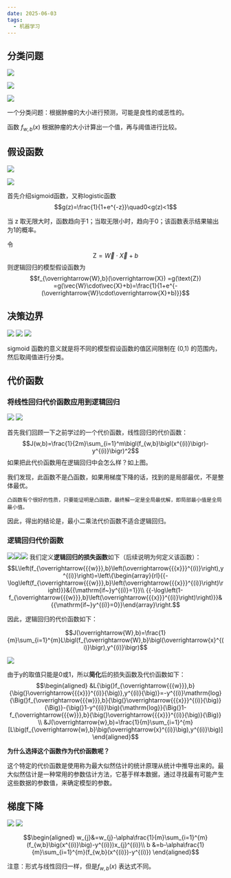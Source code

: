 ```yaml
---
date: 2025-06-03
tags:
  - 机器学习
---
```


## 分类问题

![](assets/Pasted%20image%2020250602235735.png)

![](assets/Pasted%20image%2020250602235746.png)

![](assets/Pasted%20image%2020250602235806.png)

一个分类问题：根据肿瘤的大小进行预测，可能是良性的或恶性的。

函数 $f_{w,b}(x)$ 根据肿瘤的大小计算出一个值，再与阈值进行比较。



## 假设函数

![](assets/Pasted%20image%2020250602235122.png)

![](assets/Pasted%20image%2020250602235210.png)

首先介绍sigmoid函数，又称logistic函数
$$g(z)=\frac{1}{1+e^{-z}}\quad0<g(z)<1$$

当 z 取无限大时，函数趋向于1；当取无限小时，趋向于0；该函数表示结果输出为1的概率。

令
$$\text{Z}=\overrightarrow{W}\cdot\overrightarrow{X}+b$$
则逻辑回归的模型假设函数为
$$f_{\overrightarrow{W},b}(\overrightarrow{X})
=g(\text{Z})
=g(\vec{W}\cdot\vec{X}+b)=\frac{1}{1+e^{-(\overrightarrow{W}\cdot\overrightarrow{X}+b)}}$$


## 决策边界

![](assets/Pasted%20image%2020250603001953.png)
![](assets/Pasted%20image%2020250603002003.png)
![](assets/Pasted%20image%2020250603002009.png)

sigmoid 函数的意义就是将不同的模型假设函数的值区间限制在 (0,1) 的范围内，然后取阈值进行分类。

## 代价函数 

### 将线性回归代价函数应用到逻辑回归
![](assets/Pasted%20image%2020250603002057.png)
![](assets/Pasted%20image%2020250603002108.png)


首先我们回顾一下之前学过的一个代价函数，线性回归的代价函数：
$$J(w,b)=\frac{1}{2m}\sum_{i=1}^m\bigl(f_{w,b}\bigl(x^{(i)}\bigr)-y^{(i)}\bigr)^2$$
如果把此代价函数用在逻辑回归中会怎么样？如上图。

我们发现，此函数不是凸函数，如果用梯度下降的话，找到的是局部最优，不是整体最优。

	凸函数有个很好的性质，只要能证明是凸函数，最终解一定是全局最优解，即局部最小值是全局最小值。

因此，得出的结论是，最小二乘法代价函数不适合逻辑回归。

### 逻辑回归代价函数

![](assets/Pasted%20image%2020250603002600.png)![](assets/Pasted%20image%2020250603002614.png)![](assets/Pasted%20image%2020250603002621.png)
我们定义**逻辑回归的损失函数**如下（后续说明为何定义该函数）：
$$L\left(f_{\overrightarrow{{{w}}},b}\left(\overrightarrow{{{x}}}^{(i)}\right),y^{(i)}\right)=\left\{\begin{array}{rl}{{-\log\left(f_{\overrightarrow{{{w}}},b}\left(\overrightarrow{{{x}}}^{(i)}\right)\right)}}&{{\mathrm{if~}y^{(i)}=1}}\\ {{-\log\left(1-f_{\overrightarrow{{{w}}},b}\left(\overrightarrow{{{x}}}^{(i)}\right)\right)}}&{{\mathrm{if~}y^{(i)}=0}}\end{array}\right.$$

因此，逻辑回归的代价函数如下：

$$J(\overrightarrow{W},b)=\frac{1}{m}\sum_{i=1}^{m}L\bigl(f_{\overrightarrow{W},b}\bigl(\overrightarrow{x}^{(i)}\bigr),y^{(i)}\bigr)$$

![](assets/Pasted%20image%2020250603140322.png)

由于y的取值只能是0或1，所以**简化**后的损失函数及代价函数如下：
$$\begin{aligned}
&L{\big(}f_{\overrightarrow{{{w}}},b}{\big(}\overrightarrow{{{x}}}^{(i)}{\big)},y^{(i)}{\big)}=-y^{(i)}\mathrm{log}{\Big(}f_{\overrightarrow{{{w}}},b}{\big(}\overrightarrow{{{x}}}^{(i)}{\big)}{\Big)}-{\big(}1-y^{(i)}\big){\mathrm{log}}{\Big(}1-f_{\overrightarrow{{{w}}},b}{\big(}\overrightarrow{{{x}}}^{(i)}{\big)}{\Big)} \\
&J(\overrightarrow{w},b)=\frac{1}{m}\sum_{i=1}^{m}[L\big(f_{\overrightarrow{w},b}\big(\overrightarrow{x}^{(i)}\big),y^{(i)}\big)]
\end{aligned}$$

**为什么选择这个函数作为代价函数呢？**

这个特定的代价函数是使用称为最大似然估计的统计原理从统计中推导出来的。最大似然估计是一种常用的参数估计方法，它基于样本数据，通过寻找最有可能产生这些数据的参数值，来确定模型的参数。

## 梯度下降

![](assets/Pasted%20image%2020250603140955.png)
![](assets/Pasted%20image%2020250603141002.png)


$$\begin{aligned}
w_{j}&=w_{j}-\alpha\frac{1}{m}\sum_{i=1}^{m}(f_{w,b}\big(x^{(i)}\big)-y^{(i)})x_{j}^{(i)}\\
b &=b-\alpha\frac{1}{m}\sum_{i=1}^{m}(f_{w,b}(x^{(i)})-y^{(i)})
\end{aligned}$$

注意：形式与线性回归一样，但是$f_{w,b}(x)$ 表达式不同。

